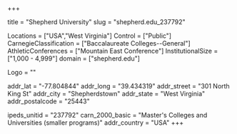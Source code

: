
+++

title = "Shepherd University"
slug = "shepherd.edu_237792"

Locations = ["USA","West Virginia"]
Control = ["Public"]
CarnegieClassification = ["Baccalaureate Colleges--General"]
AthleticConferences = ["Mountain East Conference"]
InstitutionalSize = ["1,000 - 4,999"]
domain = ["shepherd.edu"]

Logo = ""

addr_lat = "-77.804844"
addr_long = "39.434319"
addr_street = "301 North King St"
addr_city = "Shepherdstown"
addr_state = "West Virginia"
addr_postalcode = "25443"

ipeds_unitid = "237792"
carn_2000_basic = "Master's Colleges and Universities (smaller programs)"
addr_country = "USA"
+++
    
